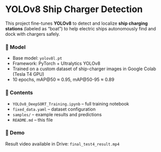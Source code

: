 # YOLOv8 Ship Charger Detection

This project fine-tunes **YOLOv8** to detect and localize **ship charging stations** (labeled as “boat”) to help electric ships autonomously find and dock with chargers safely.

### 🧠 Model
- Base model: `yolov8l.pt`
- Framework: PyTorch + Ultralytics YOLOv8
- Trained on a custom dataset of ship-charger images in Google Colab (Tesla T4 GPU)
- 10 epochs, mAP@50 ≈ 0.95, mAP@50-95 ≈ 0.89

### 📄 Contents
- `YOLOv8_DeepSORT_Training.ipynb` – full training notebook  
- `fixed_data.yaml` – dataset configuration  
- `samples/` – example results and predictions  
- `README.md` – this file

### 🎥 Demo
Result video available in Drive: `final_test4_result.mp4`
